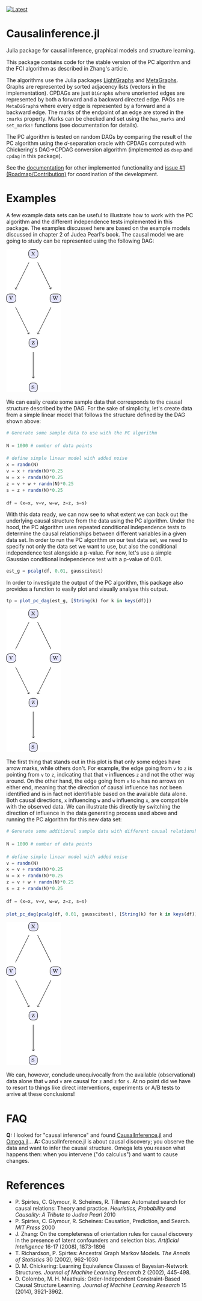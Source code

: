 
[![Latest](https://img.shields.io/badge/docs-latest-blue.svg)](https://mschauer.github.io/CausalInference.jl/latest/)
	
# Causalinference.jl

Julia package for causal inference, graphical models and structure learning.

This package contains code for the stable version of the PC algorithm and the FCI algorithm as described in Zhang's article.

The algorithms use the Julia packages [LightGraphs](https://github.com/JuliaGraphs/LightGraphs.jl) and [MetaGraphs](https://github.com/JuliaGraphs/MetaGraphs.jl). Graphs are represented by sorted adjacency lists (vectors in the implementation). CPDAGs are just `DiGraph`s where unoriented edges are represented by both a forward and a backward directed edge. PAGs are `MetaDiGraph`s where every edge is represented by a forward and a backward edge. The marks of the endpoint of an edge are stored in the `:marks` property. Marks can be checked and set using the `has_marks` and `set_marks!` functions (see documentation for details).

The PC algorithm is tested on random DAGs by comparing the result of the PC algorithm using the *d*-separation oracle with CPDAGs computed with Chickering's DAG->CPDAG conversion algorithm (implemented as `dsep` and `cpdag` in this package).

See the [documentation](https://mschauer.github.io/CausalInference.jl/latest/) for other implemented functionality and [issue #1 (Roadmap/Contribution)](https://github.com/mschauer/CausalInference.jl/issues/1) for coordination of the development.

# Examples

A few example data sets can be useful to illustrate how to work with the PC algorithm and the different independence tests implemented in this package. The examples discussed here are based on the example models discussed in chapter 2 of Judea Pearl's book. The causal model we are going to study can be represented using the following DAG:

![True example DAG](assets/true_graph.png)

We can easily create some sample data that corresponds to the causal structure described by the DAG. For the sake of simplicity, let's create data from a simple linear model that follows the structure defined by the DAG shown above:

```Julia
# Generate some sample data to use with the PC algorithm

N = 1000 # number of data points

# define simple linear model with added noise
x = randn(N)
v = x + randn(N)*0.25
w = x + randn(N)*0.25
z = v + w + randn(N)*0.25
s = z + randn(N)*0.25

df = (x=x, v=v, w=w, z=z, s=s)
```

With this data ready, we can now see to what extent we can back out the underlying causal structure from the data using the PC algorithm. Under the hood, the PC algorithm uses repeated conditional independence tests to determine the causal relationships between different variables in a given data set. In order to run the PC algorithm on our test data set, we need to specify not only the data set we want to use, but also the conditional independence test alongside a p-value. For now, let's use a simple Gaussian conditional independence test with a p-value of 0.01. 

```Julia
est_g = pcalg(df, 0.01, gausscitest)
```

In order to investigate the output of the PC algorithm, this package also provides a function to easily plot and visually analyse this output.

```Julia
tp = plot_pc_dag(est_g, [String(k) for k in keys(df)])
```

![Example output of PC algorithm](assets/pc_graph_linear.png)

The first thing that stands out in this plot is that only some edges have arrow marks, while others don't. For example, the edge going from `v` to `z` is pointing from `v` to `z`, indicating that that `v` influences `z` and not the other way around. On the other hand, the edge going from `x` to `w` has no arrows on either end, meaning that the direction of causal influence has not been identified and is in fact not identifiable based on the available data alone. Both causal directions, `x` influencing `w` and `w` influencing `x`, are compatible with the observed data. We can illustrate this directly by switching the direction of influence in the data generating process used above and running the PC algorithm for this new data set:

```Julia
# Generate some additional sample data with different causal relationships

N = 1000 # number of data points

# define simple linear model with added noise
v = randn(N)
x = v + randn(N)*0.25
w = x + randn(N)*0.25
z = v + w + randn(N)*0.25
s = z + randn(N)*0.25

df = (x=x, v=v, w=w, z=z, s=s)

plot_pc_dag(pcalg(df, 0.01, gausscitest), [String(k) for k in keys(df)])

```

![PC results for alternative DAG](assets/pc_graph_linear_xw_switched.png)

We can, however, conclude unequivocally from the available (observational) data alone that `w` and `v` are causal for `z` and `z` for `s`. At no point did we have to resort to things like direct interventions, experiments or A/B tests to arrive at these conclusions!

# FAQ

**Q:** I looked for "causal inference" and found [CausalInference.jl](.) and [Omega.jl](http://www.zenna.org/Omega.jl/latest/causal/)... 
**A:** CausalInference.jl is about causal discovery; you observe the data and want to infer the causal structure. Omega lets you reason what happens then: when you intervene ("do calculus") and want to cause changes.

# References

* P. Spirtes, C. Glymour, R. Scheines, R. Tillman: Automated search for causal relations: Theory and practice. *Heuristics, Probability and Causality: A Tribute to Judea Pearl* 2010
* P. Spirtes, C. Glymour, R. Scheines: Causation, Prediction, and Search. *MIT Press* 2000
* J. Zhang: On the completeness of orientation rules for causal discovery in the presence of latent confounders and selection bias. *Artificial Intelligence* 16-17 (2008), 1873-1896
* T. Richardson, P. Spirtes: Ancestral Graph Markov Models. *The Annals of Statistics* 30 (2002), 962-1030
* D. M. Chickering: Learning Equivalence Classes of Bayesian-Network Structures. *Journal of Machine Learning Research* 2 (2002), 445-498.
* D. Colombo, M. H. Maathuis: Order-Independent Constraint-Based Causal Structure Learning. *Journal of Machine Learning Research* 15 (2014), 3921-3962.


